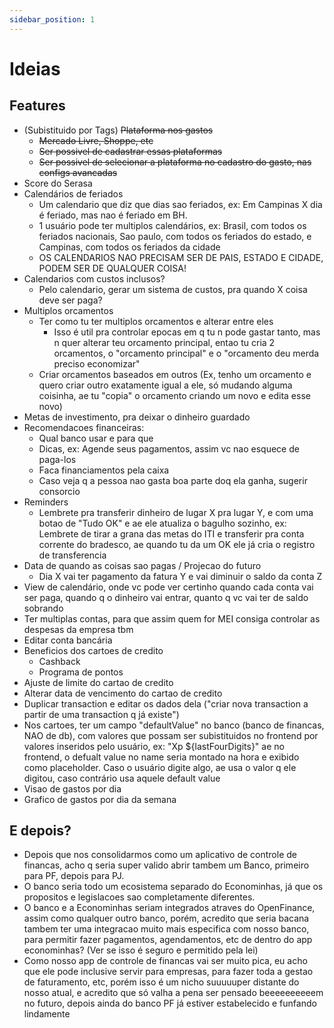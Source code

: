 ```yaml
---
sidebar_position: 1
---
```


# Ideias

## Features

- (Subistituido por Tags) ~~Plataforma nos gastos~~
  - ~~Mercado Livre, Shoppe, etc~~
  - ~~Ser possivel de cadastrar essas plataformas~~
  - ~~Ser possivel de selecionar a plataforma no cadastro do gasto, nas configs avancadas~~
- Score do Serasa
- Calendários de feriados
  - Um calendario que diz que dias sao feriados, ex: Em Campinas X dia é feriado, mas nao é feriado em BH.
  - 1 usuário pode ter multiplos calendários, ex: Brasil, com todos os feriados nacionais, Sao paulo, com todos os feriados do estado, e Campinas, com todos os feriados da cidade
  - OS CALENDARIOS NAO PRECISAM SER DE PAIS, ESTADO E CIDADE, PODEM SER DE QUALQUER COISA!
- Calendarios com custos inclusos?
  - Pelo calendario, gerar um sistema de custos, pra quando X coisa deve ser paga?
- Multiplos orcamentos
  - Ter como tu ter multiplos orcamentos e alterar entre eles
    - Isso é util pra controlar epocas em q tu n pode gastar tanto, mas n quer alterar teu orcamento principal, entao tu cria 2 orcamentos, o "orcamento principal" e o "orcamento deu merda preciso economizar"
  - Criar orcamentos baseados em outros (Ex, tenho um orcamento e quero criar outro exatamente igual a ele, só mudando alguma coisinha, ae tu "copia" o orcamento criando um novo e edita esse novo)
- Metas de investimento, pra deixar o dinheiro guardado
- Recomendacoes financeiras:
  - Qual banco usar e para que
  - Dicas, ex: Agende seus pagamentos, assim vc nao esquece de paga-los
  - Faca financiamentos pela caixa
  - Caso veja q a pessoa nao gasta boa parte doq ela ganha, sugerir consorcio
- Reminders
  - Lembrete pra transferir dinheiro de lugar X pra lugar Y, e com uma botao de "Tudo OK" e ae ele atualiza o bagulho sozinho, ex: Lembrete de tirar a grana das metas do ITI e transferir pra conta corrente do bradesco, ae quando tu da um OK ele já cria o registro de transferencia
- Data de quando as coisas sao pagas / Projecao do futuro
  - Dia X vai ter pagamento da fatura Y e vai diminuir o saldo da conta Z
- View de calendário, onde vc pode ver certinho quando cada conta vai ser paga, quando q o dinheiro vai entrar, quanto q vc vai ter de saldo sobrando
- Ter multiplas contas, para que assim quem for MEI consiga controlar as despesas da empresa tbm
- Editar conta bancária
- Beneficios dos cartoes de credito
  - Cashback
  - Programa de pontos
- Ajuste de limite do cartao de credito
- Alterar data de vencimento do cartao de credito
- Duplicar transaction e editar os dados dela ("criar nova transaction a partir de uma transaction q já existe")
- Nos cartoes, ter um campo "defaultValue" no banco (banco de financas, NAO de db), com valores que possam ser subistituidos no frontend por valores inseridos pelo usuário, ex: "Xp $\{lastFourDigits}" ae no frontend, o defualt value no name seria montado na hora e exibido como placeholder. Caso o usuário digite algo, ae usa o valor q ele digitou, caso contrário usa aquele default value
- Visao de gastos por dia
- Grafico de gastos por dia da semana

## E depois?

- Depois que nos consolidarmos como um aplicativo de controle de financas, acho q seria super valido abrir tambem um Banco, primeiro para PF, depois para PJ.
- O banco seria todo um ecosistema separado do Econominhas, já que os propositos e legislacoes sao completamente diferentes.
- O banco e a Econominhas seriam integrados atraves do OpenFinance, assim como qualquer outro banco, porém, acredito que seria bacana tambem ter uma integracao muito mais especifica com nosso banco, para permitir fazer pagamentos, agendamentos, etc de dentro do app econominhas? (Ver se isso é seguro e permitido pela lei)
- Como nosso app de controle de financas vai ser muito pica, eu acho que ele pode inclusive servir para empresas, para fazer toda a gestao de faturamento, etc, porém isso é um nicho suuuuuper distante do nosso atual, e acredito que só valha a pena ser pensado beeeeeeeeeem no futuro, depois ainda do banco PF já estiver estabelecido e funfando lindamente
